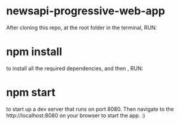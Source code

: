 # newsapi-progressive-web-app

After cloning this repo, at the root folder in the terminal, RUN:

# npm install
to install all the required dependencies, and then , RUN:

# npm start
to start up a dev server that runs on port 8080. Then navigate to the http://localhost:8080 on your browser to start the app. :)
